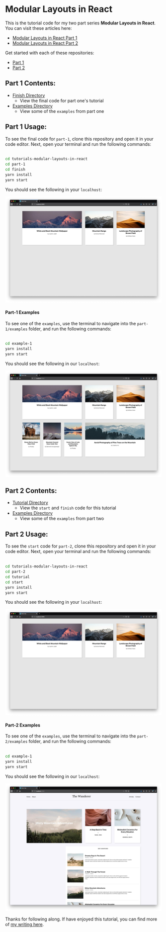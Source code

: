 # Modular Layouts in React

This is the tutorial code for my two part series **Modular Layouts in React**. You can visit these articles here:

-   <a href="https://www.jeremysbarnes.com/blog/creating-modular-layouts-in-react-part-1" target="_blank">Modular Layouts in React Part 1</a>
-   <a href="https://www.jeremysbarnes.com/blog/creating-modular-layouts-in-react-part-2" target="_blank">Modular Layouts in React Part 2</a>

Get started with each of these repositories:

-   [Part 1](#part-1-contents)
-   [Part 2](#part-2-contents)

## Part 1 Contents:

-   [Finish Directory](part-1/finish)
    -   View the final code for part one's tutorial
-   [Examples Directory](part-1/examples)
    -   View some of the `examples` from part one

## Part 1 Usage:

To see the final code for `part-1`, clone this repository and open it in your code editor. Next, open your terminal and run the following commands:

```bash

cd tutorials-modular-layouts-in-react
cd part-1
cd finish
yarn install
yarn start

```

You should see the following in your `localhost`:

![Finish Home Screen](/images/part-1-finish.jpg)

#### Part-1 Examples

To see one of the `examples`, use the terminal to navigate into the `part-1/examples` folder, and run the following commands:

```bash

cd example-1
yarn install
yarn start

```

You should see the following in our `localhost`:

![example 1](/images/part-1-example-1.jpg)

## Part 2 Contents:

-   [Tutorial Directory](part-2/tutorial)
    -   View the `start` and `finish` code for this tutorial
-   [Examples Directory](part-2/examples)
    -   View some of the `examples` from part two

## Part 2 Usage:

To see the `start` code for `part-2`, clone this repository and open it in your code editor. Next, open your terminal and run the following commands:

```bash

cd tutorials-modular-layouts-in-react
cd part-2
cd tutorial
cd start
yarn install
yarn start

```

You should see the following in your `localhost`:

![Finish Home Screen](/images/part-1-finish.jpg)

#### Part-2 Examples

To see one of the `examples`, use the terminal to navigate into the `part-2/examples` folder, and run the following commands:

```bash

cd example-1
yarn install
yarn start

```

You should see the following in our `localhost`:

![Example Screen](/images/part-2-example-1.jpg)

Thanks for following along. If have enjoyed this tutorial, you can find more of <a href="https://www.jeremysbarnes.com/blog" target="_blank">my writing here</a>.
